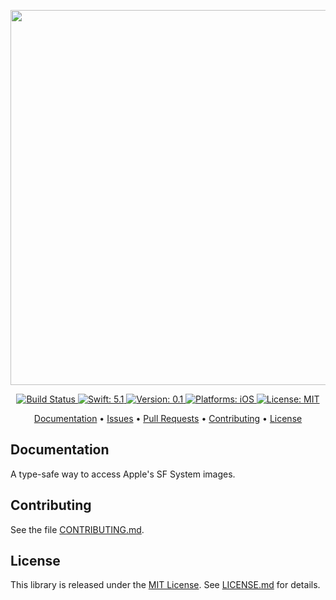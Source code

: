 <p align="center">
    <img src="https://raw.githubusercontent.com/piknotech/SFSafeSymbols/stable/Logo.png" width=600>
</p>

<p align="center">
    <a href="https://travis-ci.org/piknotech/SFSafeSymbols">
        <img src="https://travis-ci.org/piknotech/SFSafeSymbols.svg?branch=stable" alt="Build Status">
    </a>
    <a href="#">
        <img src="https://img.shields.io/badge/swift-5.1-FFAC45.svg" alt="Swift: 5.1">
    </a>
    <a href="https://github.com/piknotech/SFSafeSymbols/releases">
        <img src="https://img.shields.io/badge/version-0.1-blue.svg"
        alt="Version: 0.1">
    </a>
    <a href="#">
    <img src="https://img.shields.io/badge/Platforms-iOS-FF69B4.svg"
        alt="Platforms: iOS">
    </a>
    <a href="https://github.com/piknotech/SFSafeSymbols/blob/stable/LICENSE.md">
        <img src="https://img.shields.io/badge/license-MIT-lightgrey.svg" alt="License: MIT">
    </a>
</p>

<p align="center">
    <a href="#documentation">Documentation</a>
  • <a href="https://github.com/piknotech/SFSafeSymbols/issues">Issues</a>
  • <a href="https://github.com/piknotech/SFSafeSymbols/pulls">Pull Requests</a>
  • <a href="#contributing">Contributing</a>
  • <a href="#license">License</a>
</p>

## Documentation

A type-safe way to access Apple's SF System images.

## Contributing

See the file [CONTRIBUTING.md](https://github.com/piknotech/SFSafeSymbols/blob/stable/CONTRIBUTING.md).

## License
This library is released under the [MIT License](http://opensource.org/licenses/MIT). See [LICENSE.md](https://github.com/piknotech/SFSafeSymbols/blob/stable/LICENSE.md) for details.
